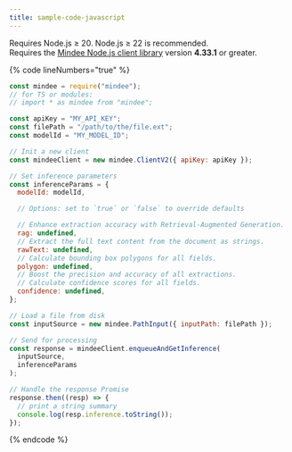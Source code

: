 ```yaml
---
title: sample-code-javascript
---
```


Requires Node.js ≥ 20. Node.js ≥ 22 is recommended.\
Requires the [Mindee Node.js client library](https://www.npmjs.com/package/mindee/) version **4.33.1** or greater.

{% code lineNumbers="true" %}
```javascript
const mindee = require("mindee");
// for TS or modules:
// import * as mindee from "mindee";

const apiKey = "MY_API_KEY";
const filePath = "/path/to/the/file.ext";
const modelId = "MY_MODEL_ID";

// Init a new client
const mindeeClient = new mindee.ClientV2({ apiKey: apiKey });

// Set inference parameters
const inferenceParams = {
  modelId: modelId,

  // Options: set to `true` or `false` to override defaults

  // Enhance extraction accuracy with Retrieval-Augmented Generation.
  rag: undefined,
  // Extract the full text content from the document as strings.
  rawText: undefined,
  // Calculate bounding box polygons for all fields.
  polygon: undefined,
  // Boost the precision and accuracy of all extractions.
  // Calculate confidence scores for all fields.
  confidence: undefined,
};

// Load a file from disk
const inputSource = new mindee.PathInput({ inputPath: filePath });

// Send for processing
const response = mindeeClient.enqueueAndGetInference(
  inputSource,
  inferenceParams
);

// Handle the response Promise
response.then((resp) => {
  // print a string summary
  console.log(resp.inference.toString());
});
```
{% endcode %}
